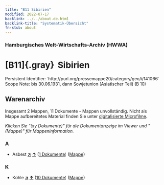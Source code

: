 ```yaml
---
title: "B11 Sibirien"
modified: 2022-07-17
backlink: ../../about.de.html
backlink-title: "Systematik-Übersicht"
fn-stub: about
---
```


### Hamburgisches Welt-Wirtschafts-Archiv (HWWA)

# [B11]{.gray}&#8201; Sibirien

<div class="hint">Persistent Identifier: `http://purl.org/pressemappe20/category/geo/i/141066`</div>

<div class="hint">
Scope Note: bis 30.06.1931, dann Sowjetunion (Asiatischer Teil) (B 10)
</div>





## Warenarchiv








Insgesamt 2 Mappen, 11 Dokumente - Mappen unvollständig.
Nicht als Mappe aufbereitetes Material finden Sie unter [digitalisierte Microfilme](/film/h1_wa.de.html).

_Klicken Sie "(xy Dokumente)" für die Dokumentanzeige im Viewer und "(Mappe)" für Mappeninformation._




### A

- Asbest [**&nearr;**](../../../ware/i/142014/about.de.html "Asbest (XXX in der ganzen Welt)") [**&uarr;**](../../../ware/about.de.html#PID23-As "Warensystematik") (<a href="https://pm20.zbw.eu/iiifview/folder/wa/142014,141066" title="über: Asbest : Sibirien" target="_blank">1 Dokumente</a>) ([Mappe](../../../../folder/wa/1420xx/142014/1410xx/141066/about.de.html))

### K

- Kohle [**&nearr;**](../../../ware/i/143120/about.de.html "Kohle (XXX in der ganzen Welt)") [**&uarr;**](../../../ware/about.de.html#PRB02.01 "Warensystematik") (<a href="https://pm20.zbw.eu/iiifview/folder/wa/143120,141066" title="über: Kohle : Sibirien" target="_blank">10 Dokumente</a>) ([Mappe](../../../../folder/wa/1431xx/143120/1410xx/141066/about.de.html))




